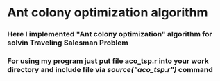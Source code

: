 Ant colony optimization algorithm
===

### Here I implemented "Ant colony optimization" algorithm for solvin Traveling Salesman Problem

### For using my program just put file aco_tsp.r into your work directory and include file via ***source("aco_tsp.r")*** command
